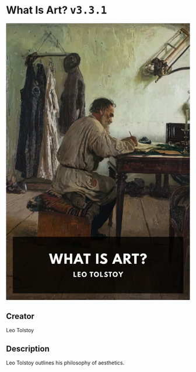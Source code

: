 
# What Is Art? <kbd>v3.3.1</kbd>

<center>
  <img src="./cover-1024.jpg"/>
</center>

## Creator
Leo Tolstoy

## Description
Leo Tolstoy outlines his philosophy of aesthetics.
